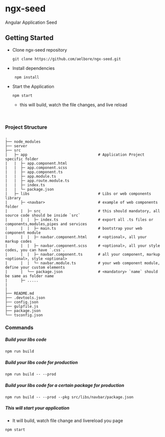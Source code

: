 # ngx-seed
Angular Application Seed

## Getting Started 

* Clone ngx-seed repository
  ```
  git clone https://github.com/aelbore/ngx-seed.git
  ```
* Install dependencies
  ```
   npm install
  ```
* Start the Application
  ```
  npm start
  ```
  - this will build, watch the file changes, and live reload

<br />

### Project Structure
```
.
├── node_modules 
├── server         
├── src           
|   ├─ app                                # Application Project specific folder
|   |  ├─ app.component.html 
|   |  ├─ app.component.scss
|   |  ├─ app.component.ts 
|   |  ├─ app.module.ts
|   |  ├─ app.route.module.ts
|   |  ├─ index.ts  
|   |  └─ package.json     
|   ├─ libs                               # Libs or web components library     
|      ├─ <navbar>                        # example of web components folder
|      |  ├─ src                          # this should mandatory, all source code should be inside `src`
|      |  |  ├─ index.ts                  # export all .ts files or components,modules,pipes and services
|      |  |  ├─ main.ts                   # bootstrap your web component module
|      |  |  ├─ navbar.component.html     # <optional>, all your markup codes
|      |  |  ├─ navbar.component.scss     # <optional>, all your style codes, you can have `.css`.
|      |  |  ├─ navbar.component.ts       # all your component, markup <optional>, style <optional>
|      |  |  └─ navbar.module.ts          # your web component module, define your custom elements
|      |  └── package.json                # <mandatory> `name` should be same as folder name
|      ├─ .....	 	             
|       
|  
├── README.md
├── .devtools.json  
├── config.json  
├── gulpfile.js      
├── package.json
└── tsconfig.json
```

### Commands

##### Build your libs code
```
npm run build
```

##### Build your libs code for production
```
npm run build -- --prod
```

##### Build your libs code for a certain package for production
```
npm run build -- --prod --pkg src/libs/navbar/package.json
```

##### This will start your application
* It will build, watch file change and livereload you page
```
npm start
```




